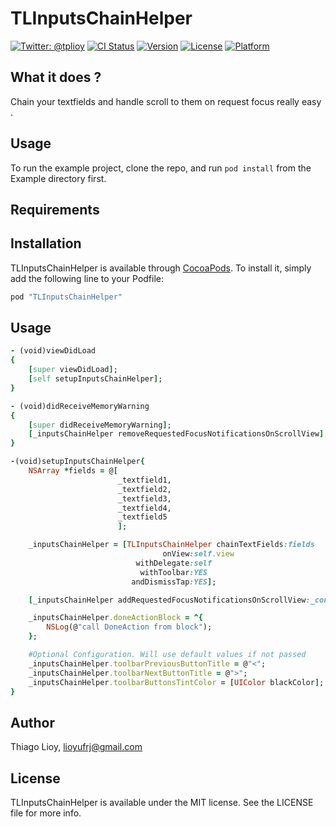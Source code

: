 # TLInputsChainHelper

[![Twitter: @tplioy](https://img.shields.io/badge/contact-@tplioy-blue.svg?style=flat)](https://twitter.com/tplioy)
[![CI Status](http://img.shields.io/travis/thiagolioy/TLInputsChainHelper.svg?style=flat)](https://travis-ci.org/thiagolioy/TLInputsChainHelper)
[![Version](https://img.shields.io/cocoapods/v/TLInputsChainHelper.svg?style=flat)](http://cocoapods.org/pods/TLInputsChainHelper)
[![License](https://img.shields.io/cocoapods/l/TLInputsChainHelper.svg?style=flat)](http://cocoapods.org/pods/TLInputsChainHelper)
[![Platform](https://img.shields.io/cocoapods/p/TLInputsChainHelper.svg?style=flat)](http://cocoapods.org/pods/TLInputsChainHelper)

## What it does ?

Chain your textfields and handle scroll to them on request focus really easy .

## Usage

To run the example project, clone the repo, and run `pod install` from the Example directory first.

## Requirements

## Installation

TLInputsChainHelper is available through [CocoaPods](http://cocoapods.org). To install
it, simply add the following line to your Podfile:

```ruby
pod "TLInputsChainHelper"
```

## Usage
```ruby
- (void)viewDidLoad
{
    [super viewDidLoad];
    [self setupInputsChainHelper];
}

- (void)didReceiveMemoryWarning
{
    [super didReceiveMemoryWarning];
    [_inputsChainHelper removeRequestedFocusNotificationsOnScrollView];
}

-(void)setupInputsChainHelper{
    NSArray *fields = @[
                        _textfield1,
                        _textfield2,
                        _textfield3,
                        _textfield4,
                        _textfield5
                        ];

    _inputsChainHelper = [TLInputsChainHelper chainTextFields:fields
                                  onView:self.view
                            withDelegate:self
                             withToolbar:YES
                           andDismissTap:YES];

    [_inputsChainHelper addRequestedFocusNotificationsOnScrollView:_containerScrollView];

    _inputsChainHelper.doneActionBlock = ^{
        NSLog(@"call DoneAction from block");
    };

    #Optional Configuration. Will use default values if not passed
    _inputsChainHelper.toolbarPreviousButtonTitle = @"<";
    _inputsChainHelper.toolbarNextButtonTitle = @">";
    _inputsChainHelper.toolbarButtonsTintColor = [UIColor blackColor];
}

```


## Author

Thiago Lioy, lioyufrj@gmail.com

## License

TLInputsChainHelper is available under the MIT license. See the LICENSE file for more info.
